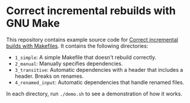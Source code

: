 # Correct incremental rebuilds with GNU Make

This repository contains example source code for [Correct incremental builds with Makefiles](http://www.evanjones.ca/makefile-dependencies.html). It contains the following directories:

* `1_simple`: A simple Makefile that doesn't rebuild correctly.
* `2_manual`: Manually specifies dependencies.
* `3_transitive`: Automatic dependencies with a header that includes a header. Breaks on renames.
* `4_renamed_input`: Automatic dependencies that handle renamed files.

In each directory, run `./demo.sh` to see a demonstration of how it works.
